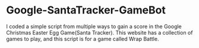 # Google-SantaTracker-GameBot
I coded a simple script from multiple ways to gain a score in the Google Christmas Easter Egg Game(Santa Tracker). This website has a collection of games to play, and this script is for a game called Wrap Battle.
